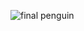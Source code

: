 ![final penguin](https://github.com/LuizLaender/FreeCodeCamp/assets/79274198/83ff599f-01e4-4935-96ed-4d5c448d2065)
